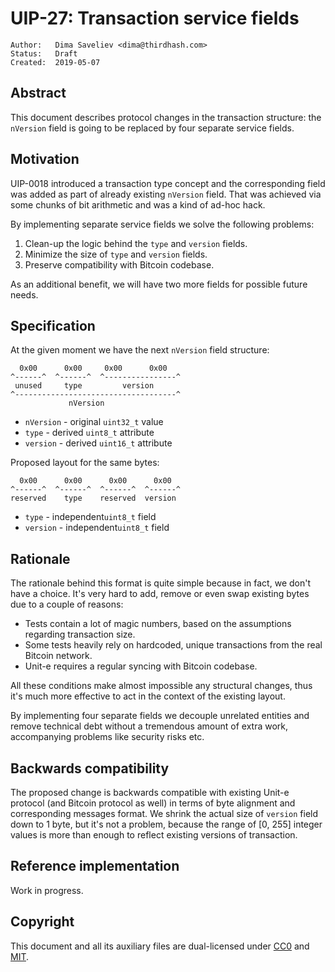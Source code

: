 # UIP-27: Transaction service fields

```
Author:   Dima Saveliev <dima@thirdhash.com>
Status:   Draft
Created:  2019-05-07
```

## Abstract

  This document describes protocol changes in the transaction structure:
the `nVersion` field is going to be replaced by four separate service fields.


## Motivation

  UIP-0018 introduced a transaction type concept and the corresponding field was added
as part of already existing `nVersion` field. That was achieved via some chunks
of bit arithmetic and was a kind of ad-hoc hack.

  By implementing separate service fields we solve the following problems:
  
  1. Clean-up the logic behind the `type` and `version` fields.
  2. Minimize the size of `type` and `version` fields.
  3. Preserve compatibility with Bitcoin codebase.
  
  As an additional benefit, we will have two more fields for possible future needs.
  
  
## Specification

At the given moment we have the next `nVersion` field structure:

```
  0x00      0x00     0x00      0x00   
^------^  ^------^  ^----------------^
 unused     type         version      
^------------------------------------^
             nVersion
```

* `nVersion` - original `uint32_t` value
* `type` - derived `uint8_t` attribute
* `version` - derived `uint16_t` attribute

Proposed layout for the same bytes:
```
  0x00      0x00      0x00      0x00     
^------^  ^------^  ^------^  ^------^   
reserved    type    reserved  version    
```

* `type` - independent`uint8_t` field
* `version` - independent`uint8_t` field


## Rationale

The rationale behind this format is quite simple because in fact, we don't have a choice.
It's very hard to add, remove or even swap existing bytes due to a couple of reasons:

* Tests contain a lot of magic numbers, based on the assumptions regarding transaction size.
* Some tests heavily rely on hardcoded, unique transactions from the real Bitcoin network.
* Unit-e requires a regular syncing with Bitcoin codebase.

All these conditions make almost impossible any structural changes, thus it's much more effective
to act in the context of the existing layout.

By implementing four separate fields we decouple unrelated entities and remove technical debt
without a tremendous amount of extra work, accompanying problems like security risks etc.


## Backwards compatibility

The proposed change is backwards compatible with existing Unit-e protocol (and Bitcoin protocol as well) 
in terms of byte alignment and corresponding messages format.
We shrink the actual size of `version` field down to 1 byte, but it's not a problem, because the range
of [0, 255] integer values is more than enough to reflect existing versions of transaction.

## Reference implementation

Work in progress.

## Copyright

This document and all its auxiliary files are dual-licensed under
[CC0](https://creativecommons.org/publicdomain/zero/1.0/) and
[MIT](https://opensource.org/licenses/MIT).
